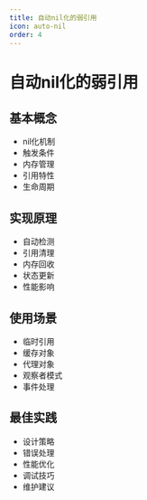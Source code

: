 ```yaml
---
title: 自动nil化的弱引用
icon: auto-nil
order: 4
---
```


# 自动nil化的弱引用

## 基本概念
- nil化机制
- 触发条件
- 内存管理
- 引用特性
- 生命周期

## 实现原理
- 自动检测
- 引用清理
- 内存回收
- 状态更新
- 性能影响

## 使用场景
- 临时引用
- 缓存对象
- 代理对象
- 观察者模式
- 事件处理

## 最佳实践
- 设计策略
- 错误处理
- 性能优化
- 调试技巧
- 维护建议
